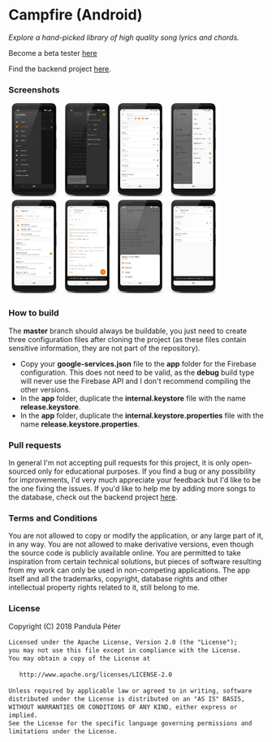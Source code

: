 # Campfire (Android)
*Explore a hand-picked library of high quality song lyrics and chords.*

Become a beta tester [here](https://play.google.com/apps/testing/com.pandulapeter.campfire)

Find the backend project [here](https://github.com/pandulapeter/campfire-backend).

### Screenshots
<img src="screenshots/06.png" width="20%" /> <img src="screenshots/05.png" width="20%" /> <img src="screenshots/01.png" width="20%" />
<img src="screenshots/02.png" width="20%" /> <img src="screenshots/03.png" width="20%" /> <img src="screenshots/04.png" width="20%" />
<img src="screenshots/07.png" width="20%" /> <img src="screenshots/08.png" width="20%" />

### How to build
The **master** branch should always be buildable, you just need to create three configuration files after cloning the project (as these files contain sensitive information, they are not part of the repository).

*  Copy your **google-services.json** file to the **app** folder for the Firebase configuration. This does not need to be valid, as the **debug** build type will never use the Firebase API and I don't recommend compiling the other versions.
*  In the **app** folder, duplicate the **internal.keystore** file with the name **release.keystore**.
*  In the **app** folder, duplicate the **internal.keystore.properties** file with the name **release.keystore.properties**.

### Pull requests
In general I'm not accepting pull requests for this project, it is only open-sourced only for educational purposes. If you find a bug or any possibility for improvements, I'd very much appreciate your feedback but I'd like to be the one fixing the issues. If you'd like to help me by adding more songs to the database, check out the backend project [here](https://github.com/pandulapeter/campfire-backend).

### Terms and Conditions
You are not allowed to copy or modify the application, or any large part of it, in any way. You are not allowed to make derivative versions, even though the source code is publicly available online. You are permitted to take inspiration from certain technical solutions, but pieces of software resulting from my work can only be used in non-competing applications. The app itself and all the trademarks, copyright, database rights and other intellectual property rights related to it, still belong to me.

### License
Copyright (C) 2018 Pandula Péter

    Licensed under the Apache License, Version 2.0 (the "License");
    you may not use this file except in compliance with the License.
    You may obtain a copy of the License at

       http://www.apache.org/licenses/LICENSE-2.0

    Unless required by applicable law or agreed to in writing, software
    distributed under the License is distributed on an "AS IS" BASIS,
    WITHOUT WARRANTIES OR CONDITIONS OF ANY KIND, either express or implied.
    See the License for the specific language governing permissions and
    limitations under the License. 